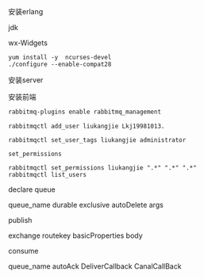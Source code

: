 安装erlang

jdk

wx-Widgets

```
yum install -y  ncurses-devel
./configure --enable-compat28
```

安装server

安装前端

```bash
rabbitmq-plugins enable rabbitmq_management
```

```shell
rabbitmqctl add_user liukangjie Lkj19981013.

rabbitmqctl set_user_tags liukangjie administrator

set_permissions

rabbitmqctl set_permissions liukangjie ".*" ".*" ".*"
rabbitmqctl list_users 
```

declare queue

 queue_name durable exclusive autoDelete args

publish

exchange routekey basicProperties body

consume

queue_name autoAck DeliverCallback CanalCallBack